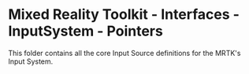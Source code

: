 # Mixed Reality Toolkit - Interfaces - InputSystem - Pointers

This folder contains all the core Input Source definitions for the MRTK's Input System.
